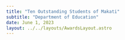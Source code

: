 ```yaml
---
title: "Ten Outstanding Students of Makati"
subtitle: "Department of Education"
date: June 1, 2023
layout: ../../layouts/AwardsLayout.astro
---
```


#
